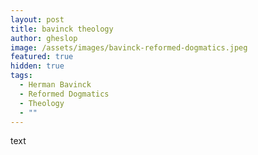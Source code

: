 ```yaml
---
layout: post
title: bavinck theology
author: gheslop
image: /assets/images/bavinck-reformed-dogmatics.jpeg
featured: true
hidden: true
tags:
  - Herman Bavinck
  - Reformed Dogmatics
  - Theology
  - ""
---
```

text